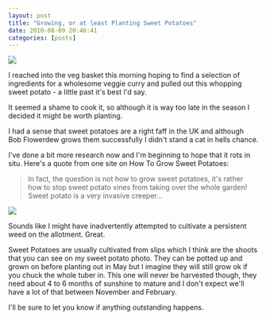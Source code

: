 ```yaml
---
layout: post
title: "Growing, or at least Planting Sweet Potatoes"
date: 2010-08-09 20:46:41
categories: [posts]
---
```


![](http://www.earthwoman.co.uk/wp-content/uploads/2010/08/Sweet-Potato-300x288.jpg)

I reached into the veg basket this morning hoping to find a selection of ingredients for a wholesome veggie curry and pulled out this whopping sweet potato - a little past it's best I'd say.

It seemed a shame to cook it, so although it is way too late in the season I decided it might be worth planting.

I had a sense that sweet potatoes are a right faff in the UK and although Bob Flowerdew grows them successfully I didn't stand a cat in hells chance.

I've done a bit more research now and I'm beginning to hope that it rots in situ. Here's a quote from one site on How To Grow Sweet Potatoes:

> In fact, the question is not how to grow sweet potatoes, it's rather how to stop sweet potato vines from taking over the whole garden! Sweet potato is a very invasive creeper...

![](http://www.earthwoman.co.uk/wp-content/uploads/2010/08/Ruby-and-Sweet-Potato-224x300.jpg)

Sounds like I might have inadvertently attempted to cultivate a persistent weed on the allotment. Great.

Sweet Potatoes are usually cultivated from slips which I think are the shoots that you can see on my sweet potato photo. They can be potted up and grown on before planting out in May but I imagine they will still grow ok if you chuck the whole tuber in. This one will never be harvested though, they need about 4 to 6 months of sunshine to mature and I don't expect we'll have a lot of that between November and February.

I'll be sure to let you know if anything outstanding happens.
